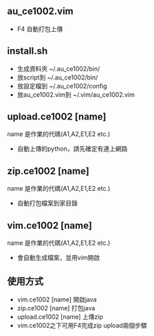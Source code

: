 au_ce1002.vim
------
  * F4 自動打包上傳

install.sh
------
  * 生成資料夾 ~/.au_ce1002/bin/
  * 放script到 ~/.au_ce1002/bin/
  * 放設定檔到 ~/.au_ce1002/config
  * 放au_ce1002.vim到 ~/.vim/au_ce1002.vim

upload.ce1002 [name]
------
  name 是作業的代碼(A1,A2,E1,E2 etc.)
  * 自動上傳的python，請先確定有連上網路

zip.ce1002 [name]
------
  name 是作業的代碼(A1,A2,E1,E2 etc.)
  * 自動打包檔案到家目錄

vim.ce1002 [name]
------
  name 是作業的代碼(A1,A2,E1,E2 etc.)
  * 會自動生成檔案，並用vim開啟


使用方式
------
  * vim.ce1002 [name] 開啟java
  * zip.ce1002 [name] 打包java
  * upload.ce1002 [name] 上傳zip
  * vim.ce1002之下可用F4完成zip upload兩個步驟
  

